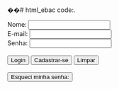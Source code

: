 ��#   h t m l _ e b a c 
 code:.
<!DOCTYPE html>
<html lang="pt-br">
<head>
    <meta charset="UTF-8">
    <meta name="viewport" content="width=device-width, initial-scale=1.0">
    <title>Acesso</title>
</head>
<body>
    <form>
    <lable>Nome: </lable>
    <input id="user" type="text" />
    <br/>
    <lable>E-mail: </lable>
    <input id="user" type="text" />
    <br />
    <lable>Senha: </lable>
    <input id="senha" type="password" />
    <br/>
    <br/>
    <button type="submit" >
        Login 
    </button>
    <button type="submit">
        Cadastrar-se
    </button>
    <button type="reset">
        Limpar
    </button>
    <br/>
    <br/>    
    <button type="submit" >
        Esqueci minha senha:
    </button>
    </form>
    
</body>
</html>

 
